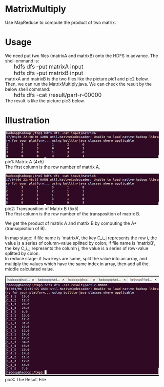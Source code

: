 # MatrixMultiply
Use MapReduce to compute the product of two matrix.

# Usage
We need put two files (matrixA and matrixB) onto the HDFS in advance. The shell ommand is:<br />
&emsp;&emsp;<font size="4">hdfs dfs -put matrixA input</font><br />
&emsp;&emsp;<font size="4">hdfs dfs -put matrixB input</font><br />
matrixA and matrixB is the two files like the picture pic1 and pic2 below.<br/>
Then, we can run the MatrixMultiply.java. We can check the result by the below shell command:<br />
&emsp;&emsp;<font size="4">hdfs dfs -cat /result/part-r-00000</font><br />
The result is like the picture pic3 below.<br />

# Illustration
![](images/matrixA.png)<br />
pic1: Matrix A (4x5)<br />
The first column is the row number of matrix A.

![](images/matrixB.png)<br />
pic2: Transposition of Matrix B (5x5)<br />
The first column is the row number of the transposition of matrix B.

We get the product of matrix A and matrix B by computing the A\*(transopisition of B).

In map stage: if file name is 'matrixA', the key C\_i\_j represents the row i, the value is a series of column-value splitted by colon; if file name is 'matrixB', the key C\_i\_j represents the column j, the value is a series of row-value splitted by colon.<br/>
In reduce stage: if two keys are same, split the value into an array, and multiply the values which have the same index in array, then add all the middle calculated value.

![](images/result.png)<br />
pic3: The Result File
